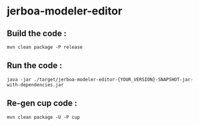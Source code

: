 # jerboa-modeler-editor

## Build the code :

```console
mvn clean package -P release
```

## Run the code :

```console
java -jar ./target/jerboa-modeler-editor-{YOUR_VERSION}-SNAPSHOT-jar-with-dependencies.jar
```

## Re-gen cup code :


```console
mvn clean package -U -P cup
```